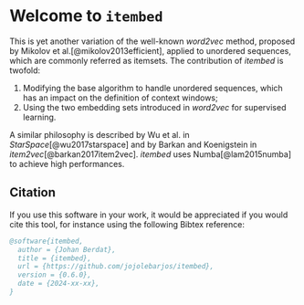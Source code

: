 # Welcome to `itembed`

This is yet another variation of the well-known _word2vec_ method, proposed by Mikolov et al.[@mikolov2013efficient], applied to unordered sequences, which are commonly referred as itemsets. The contribution of _itembed_ is twofold:

 1. Modifying the base algorithm to handle unordered sequences, which has an
    impact on the definition of context windows;
 2. Using the two embedding sets introduced in _word2vec_ for supervised
    learning.

A similar philosophy is described by Wu et al. in _StarSpace_[@wu2017starspace] and by Barkan and Koenigstein in _item2vec_[@barkan2017item2vec].
_itembed_ uses Numba[@lam2015numba] to achieve high performances.


## Citation

If you use this software in your work, it would be appreciated if you would cite this tool, for instance using the following Bibtex reference:

```bibtex
@software{itembed,
  author = {Johan Berdat},
  title = {itembed},
  url = {https://github.com/jojolebarjos/itembed},
  version = {0.6.0},
  date = {2024-xx-xx},
}
```
